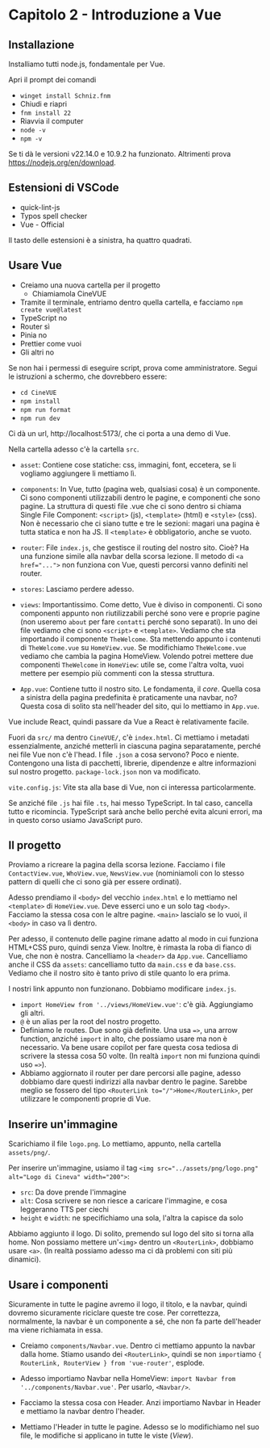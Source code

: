 # Capitolo 2 - Introduzione a Vue

## Installazione

Installiamo tutti node.js, fondamentale per Vue.

Apri il prompt dei comandi
* `winget install Schniz.fnm`
* Chiudi e riapri
* `fnm install 22`
* Riavvia il computer
* `node -v`
* `npm -v`

Se ti dà le versioni v22.14.0 e 10.9.2 ha funzionato. Altrimenti prova https://nodejs.org/en/download.

## Estensioni di VSCode

* quick-lint-js
* Typos spell checker
* Vue - Official

Il tasto delle estensioni è a sinistra, ha quattro quadrati.

## Usare Vue

* Creiamo una nuova cartella per il progetto
    * Chiamiamola CineVUE
* Tramite il terminale, entriamo dentro quella cartella, e facciamo `npm create vue@latest`
* TypeScript no
* Router sì
* Pinia no
* Prettier come vuoi
* Gli altri no

Se non hai i permessi di eseguire script, prova come amministratore. Segui le istruzioni a schermo, che dovrebbero essere:

* `cd CineVUE`
* `npm install`
* `npm run format`
* `npm run dev`

Ci dà un url, http://localhost:5173/, che ci porta a una demo di Vue.

Nella cartella adesso c'è la cartella `src`.

* `asset`: Contiene cose statiche: css, immagini, font, eccetera, se li vogliamo aggiungere li mettiamo lì.

* `components`: In Vue, tutto (pagina web, qualsiasi cosa) è un componente. Ci sono componenti utilizzabili dentro le pagine, e componenti che sono pagine. La struttura di questi file .vue che ci sono dentro si chiama Single File Component: `<script>` (js), `<template>` (html) e `<style>` (css). Non è necessario che ci siano tutte e tre le sezioni: magari una pagina è tutta statica e non ha JS. Il `<template>` è obbligatorio, anche se vuoto.

* `router`: File `index.js`, che gestisce il routing del nostro sito. Cioè? Ha una funzione simile alla navbar della scorsa lezione. Il metodo di `<a href="...">` non funziona con Vue, questi percorsi vanno definiti nel router.

* `stores`: Lasciamo perdere adesso.

* `views`: Importantissimo. Come detto, Vue è diviso in componenti. Ci sono componenti appunto non riutilizzabili perché sono vere e proprie pagine (non useremo `about` per fare `contatti` perché sono separati). In uno dei file vediamo che ci sono `<script>` e `<template>`. Vediamo che sta importando il componente `TheWelcome`. Sta mettendo appunto i contenuti di `TheWelcome.vue` su `HomeView.vue`. Se modifichiamo `TheWelcome.vue` vediamo che cambia la pagina HomeView. Volendo potrei mettere due componenti `TheWelcome` in `HomeView`: utile se, come l'altra volta, vuoi mettere per esempio più commenti con la stessa struttura.

* `App.vue`: Contiene tutto il nostro sito. Le fondamenta, il *core*. Quella cosa a sinistra della pagina predefinita è praticamente una navbar, no? Questa cosa di solito sta nell'header del sito, qui lo mettiamo in `App.vue`.

Vue include React, quindi passare da Vue a React è relativamente facile.

Fuori da `src/` ma dentro `CineVUE/`, c'è `index.html`. Ci mettiamo i metadati essenzialmente, anziché metterli in ciascuna pagina separatamente, perché nei file Vue non c'è l'head.
I file `.json` a cosa servono? Poco e niente. Contengono una lista di pacchetti, librerie, dipendenze e altre informazioni sul nostro progetto. `package-lock.json` non va modificato.

`vite.config.js`: Vite sta alla base di Vue, non ci interessa particolarmente.

Se anziché file `.js` hai file `.ts`, hai messo TypeScript. In tal caso, cancella tutto e ricomincia. TypeScript sarà anche bello perché evita alcuni errori, ma in questo corso usiamo JavaScript puro.

## Il progetto

Proviamo a ricreare la pagina della scorsa lezione. Facciamo i file `ContactView.vue`, `WhoView.vue`, `NewsView.vue` (nominiamoli con lo stesso pattern di quelli che ci sono già per essere ordinati).

Adesso prendiamo il `<body>` del vecchio `index.html` e lo mettiamo nel `<template>` di `HomeView.vue`. Deve esserci uno e un solo tag `<body>`. Facciamo la stessa cosa con le altre pagine. `<main>` lascialo se lo vuoi, il `<body>` in caso va lì dentro.

Per adesso, il contenuto delle pagine rimane adatto al modo in cui funziona HTML+CSS puro, quindi senza View. Inoltre, è rimasta la roba di fianco di Vue, che non è nostra. Cancelliamo la `<header>` da `App.vue`. Cancelliamo anche il CSS da `assets`: cancelliamo tutto da `main.css` e da `base.css`. Vediamo che il nostro sito è tanto privo di stile quanto lo era prima.

I nostri link appunto non funzionano. Dobbiamo modificare `index.js`.
* `import HomeView from '../views/HomeView.vue'`: c'è già. Aggiungiamo gli altri.
* `@` è un alias per la root del nostro progetto.
* Definiamo le routes. Due sono già definite. Una usa `=>`, una arrow function, anziché `import` in alto, che possiamo usare ma non è necessario. Va bene usare copilot per fare questa cosa tediosa di scrivere la stessa cosa 50 volte. (In realtà `import` non mi funziona quindi uso `=>`).
* Abbiamo aggiornato il router per dare percorsi alle pagine, adesso dobbiamo dare questi indirizzi alla navbar dentro le pagine. Sarebbe meglio se fossero del tipo `<RouterLink to="/">Home</RouterLink>`, per utilizzare le componenti proprie di Vue.

## Inserire un'immagine

Scarichiamo il file `logo.png`. Lo mettiamo, appunto, nella cartella `assets/png/`.

Per inserire un'immagine, usiamo il tag `<img src="../assets/png/logo.png" alt="Logo di Cineva" width="200">`:
* `src`: Da dove prende l'immagine
* `alt`: Cosa scrivere se non riesce a caricare l'immagine, e cosa leggeranno TTS per ciechi
* `height` e `width`: ne specifichiamo una sola, l'altra la capisce da solo

Abbiamo aggiunto il logo. Di solito, premendo sul logo del sito si torna alla home. Non possiamo mettere un'`<img>` dentro un `<RouterLink>`, dobbiamo usare `<a>`. (In realtà possiamo adesso ma ci dà problemi con siti più dinamici).

## Usare i componenti

Sicuramente in tutte le pagine avremo il logo, il titolo, e la navbar, quindi dovremo sicuramente riciclare queste tre cose. Per correttezza, normalmente, la navbar è un componente a sé, che non fa parte dell'header ma viene richiamata in essa.

* Creiamo `components/Navbar.vue`. Dentro ci mettiamo appunto la navbar dalla home. Stiamo usando dei `<RouterLink>`, quindi se non `import`iamo `{ RouterLink, RouterView } from 'vue-router'`, esplode.

* Adesso importiamo Navbar nella HomeView: `import Navbar from '../components/Navbar.vue'`. Per usarlo, `<Navbar/>`.

* Facciamo la stessa cosa con Header. Anzi importiamo Navbar in Header e mettiamo la navbar dentro l'header.

* Mettiamo l'Header in tutte le pagine. Adesso se lo modifichiamo nel suo file, le modifiche si applicano in tutte le viste (*View*).